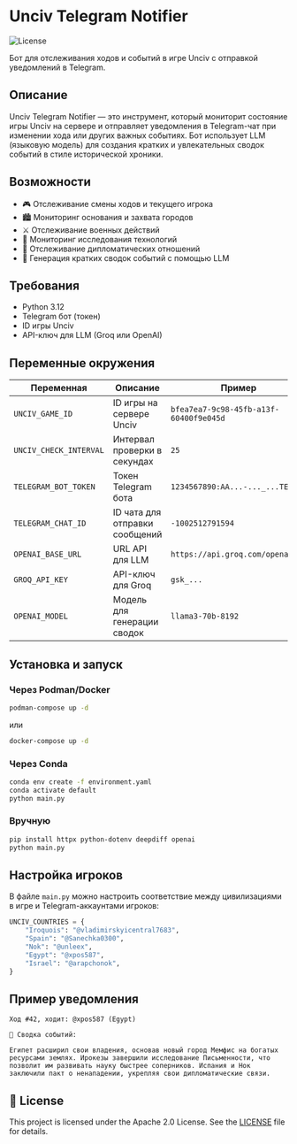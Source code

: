 # Unciv Telegram Notifier

![License](https://img.shields.io/github/license/xpos587/unciv-notifier)

Бот для отслеживания ходов и событий в игре Unciv с отправкой уведомлений в Telegram.

## Описание

Unciv Telegram Notifier — это инструмент, который мониторит состояние игры Unciv на сервере и отправляет уведомления в Telegram-чат при изменении хода или других важных событиях. Бот использует LLM (языковую модель) для создания кратких и увлекательных сводок событий в стиле исторической хроники.

## Возможности

- 🎮 Отслеживание смены ходов и текущего игрока
- 🏙️ Мониторинг основания и захвата городов
- ⚔️ Отслеживание военных действий
- 🔬 Мониторинг исследования технологий
- 🤝 Отслеживание дипломатических отношений
- 📝 Генерация кратких сводок событий с помощью LLM

## Требования

- Python 3.12
- Telegram бот (токен)
- ID игры Unciv
- API-ключ для LLM (Groq или OpenAI)

## Переменные окружения

| Переменная             | Описание                       | Пример                                 |
| ---------------------- | ------------------------------ | -------------------------------------- |
| `UNCIV_GAME_ID`        | ID игры на сервере Unciv       | `bfea7ea7-9c98-45fb-a13f-60400f9e045d` |
| `UNCIV_CHECK_INTERVAL` | Интервал проверки в секундах   | `25`                                   |
| `TELEGRAM_BOT_TOKEN`   | Токен Telegram бота            | `1234567890:AA...-..._...TE`           |
| `TELEGRAM_CHAT_ID`     | ID чата для отправки сообщений | `-1002512791594`                       |
| `OPENAI_BASE_URL`      | URL API для LLM                | `https://api.groq.com/openai/v1`       |
| `GROQ_API_KEY`         | API-ключ для Groq              | `gsk_...`                              |
| `OPENAI_MODEL`         | Модель для генерации сводок    | `llama3-70b-8192`                      |

## Установка и запуск

### Через Podman/Docker

```bash
podman-compose up -d
```

или

```bash
docker-compose up -d
```

### Через Conda

```bash
conda env create -f environment.yaml
conda activate default
python main.py
```

### Вручную

```bash
pip install httpx python-dotenv deepdiff openai
python main.py
```

## Настройка игроков

В файле `main.py` можно настроить соответствие между цивилизациями в игре и Telegram-аккаунтами игроков:

```python
UNCIV_COUNTRIES = {
    "Iroquois": "@vladimirskyicentral7683",
    "Spain": "@Sanechka0300",
    "Nok": "@unleex",
    "Egypt": "@xpos587",
    "Israel": "@arapchonok",
}
```

## Пример уведомления

```
Ход #42, ходит: @xpos587 (Egypt)

📝 Сводка событий:

Египет расширил свои владения, основав новый город Мемфис на богатых ресурсами землях. Ирокезы завершили исследование Письменности, что позволит им развивать науку быстрее соперников. Испания и Нок заключили пакт о ненападении, укрепляя свои дипломатические связи.
```

## 📄 License

This project is licensed under the Apache 2.0 License. See the [LICENSE](LICENSE) file for details.
